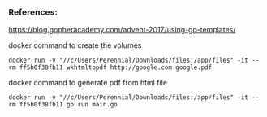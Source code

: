 ### References:
https://blog.gopheracademy.com/advent-2017/using-go-templates/

docker command to create the volumes

```
docker run -v "//c/Users/Perennial/Downloads/files:/app/files" -it --rm ff5b0f38fb11 wkhtmltopdf http://google.com google.pdf
```

docker command to generate pdf from html file

```
docker run -v "//c/Users/Perennial/Downloads/files:/app/files" -it --rm ff5b0f38fb11 go run main.go
```
